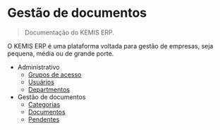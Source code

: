 # Gestão de documentos

> Documentação do KEMIS ERP.

O KEMIS ERP é uma plataforma voltada para gestão de empresas, seja pequena, média ou de grande porte.

* Administrativo
    * [Grupos de acesso](modules/administrative/access-groups.md)
    * [Usuários](modules/administrative/users.md)
    * [Departmentos](modules/administrative/departments.md)
* Gestão de documentos
    * [Categorias](modules/equipment-management/categories.md)
    * [Documentos](modules/equipment-management/files.md)
    * [Pendentes](modules/equipment-management/pendings.md)